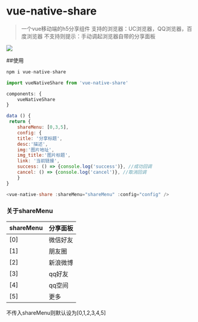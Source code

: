 # vue-native-share

> 一个vue移动端的h5分享组件
支持的浏览器：UC浏览器，QQ浏览器，百度浏览器
不支持则提示：手动调起浏览器自带的分享面板

![](https://img-blog.csdn.net/20180807230845339?watermark/2/text/aHR0cHM6Ly9ibG9nLmNzZG4ubmV0L3dlaXhpbl8zOTE0NzA5OQ==/font/5a6L5L2T/fontsize/400/fill/I0JBQkFCMA==/dissolve/70)

##使用
```js
npm i vue-native-share 

import vueNativeShare from 'vue-native-share'

components: {
    vueNativeShare
}

data () {
 return {
    shareMenu: [0,3,5],
    config: {
    title: '分享标题',
    desc:'描述',
    img:'图片地址',
    img_title:'图片标题',
    link: '当前链接',
    success: () => {console.log('success')}, //成功回调
    cancel: () => {console.log('cancel')}, //取消回调
    }
}

<vue-native-share :shareMenu="shareMenu" :config="config" />
```

### 关于shareMenu
| shareMenu | 分享面板 |
| -- | -- | 
| [0] | 微信好友 |
| [1] | 朋友圈 |
| [2] | 新浪微博 |
| [3] | qq好友 |
| [4] | qq空间 |
| [5] | 更多 |


不传入shareMenu则默认设为[0,1,2,3,4,5]



